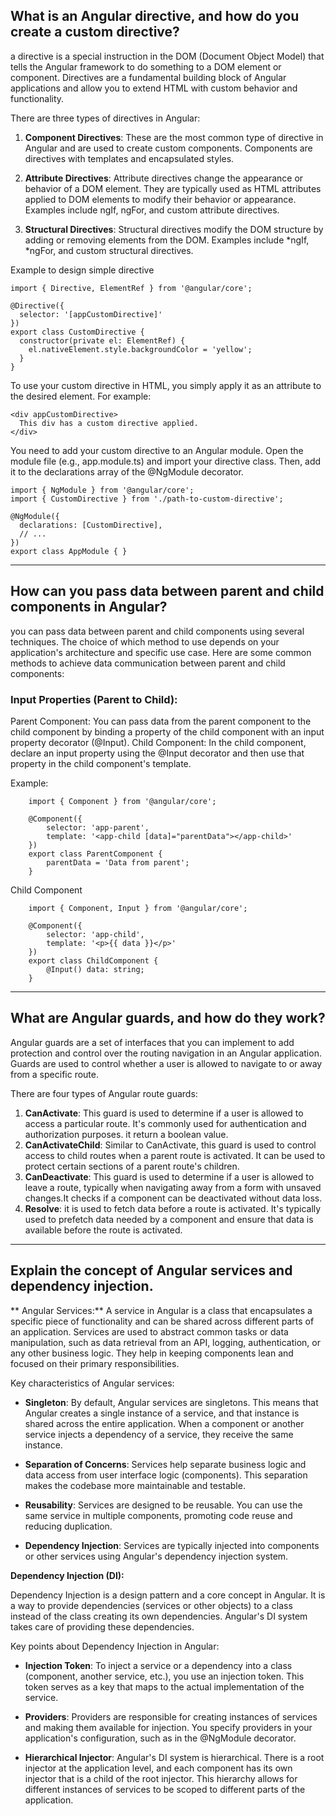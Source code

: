 ## What is an Angular directive, and how do you create a custom directive?

a directive is a special instruction in the DOM (Document Object Model) that tells the Angular framework to do something to a DOM element or component. Directives are a fundamental building block of Angular applications and allow you to extend HTML with custom behavior and functionality.

There are three types of directives in Angular:

1. **Component Directives**: These are the most common type of directive in Angular and are used to create custom components. Components are directives with templates and encapsulated styles.

2. **Attribute Directives**: Attribute directives change the appearance or behavior of a DOM element. They are typically used as HTML attributes applied to DOM elements to modify their behavior or appearance. Examples include ngIf, ngFor, and custom attribute directives.

3. **Structural Directives**: Structural directives modify the DOM structure by adding or removing elements from the DOM. Examples include *ngIf, *ngFor, and custom structural directives.


Example to design simple directive

```
import { Directive, ElementRef } from '@angular/core';

@Directive({
  selector: '[appCustomDirective]'
})
export class CustomDirective {
  constructor(private el: ElementRef) {
    el.nativeElement.style.backgroundColor = 'yellow';
  }
}
```

To use your custom directive in HTML, you simply apply it as an attribute to the desired element. For example:

```
<div appCustomDirective>
  This div has a custom directive applied.
</div>

```

You need to add your custom directive to an Angular module. Open the module file (e.g., app.module.ts) and import your directive class. Then, add it to the declarations array of the @NgModule decorator.


```
import { NgModule } from '@angular/core';
import { CustomDirective } from './path-to-custom-directive';

@NgModule({
  declarations: [CustomDirective],
  // ...
})
export class AppModule { }

```


---

## How can you pass data between parent and child components in Angular?

you can pass data between parent and child components using several techniques. The choice of which method to use depends on your application's architecture and specific use case. Here are some common methods to achieve data communication between parent and child components:

### Input Properties (Parent to Child):

Parent Component: You can pass data from the parent component to the child component by binding a property of the child component with an input property decorator (@Input).
Child Component: In the child component, declare an input property using the @Input decorator and then use that property in the child component's template.

Example:
```
    import { Component } from '@angular/core';

    @Component({
        selector: 'app-parent',
        template: '<app-child [data]="parentData"></app-child>'
    })
    export class ParentComponent {
        parentData = 'Data from parent';
    }

```

Child Component

```
    import { Component, Input } from '@angular/core';

    @Component({
        selector: 'app-child',
        template: '<p>{{ data }}</p>'
    })
    export class ChildComponent {
        @Input() data: string;
    }

```

---------

## What are Angular guards, and how do they work?

Angular guards are a set of interfaces that you can implement to add protection and control over the routing navigation in an Angular application. Guards are used to control whether a user is allowed to navigate to or away from a specific route.

There are four types of Angular route guards:

1. **CanActivate**: This guard is used to determine if a user is allowed to access a particular route. It's commonly used for authentication and authorization purposes. it return a boolean value.
2. **CanActivateChild**: Similar to CanActivate, this guard is used to control access to child routes when a parent route is activated. It can be used to protect certain sections of a parent route's children.
3. **CanDeactivate**: This guard is used to determine if a user is allowed to leave a route, typically when navigating away from a form with unsaved changes.It checks if a component can be deactivated without data loss.
4. **Resolve**: it is used to fetch data before a route is activated. It's typically used to prefetch data needed by a component and ensure that data is available before the route is activated.


--------------------


## Explain the concept of Angular services and dependency injection.

** Angular Services:** 
A service in Angular is a class that encapsulates a specific piece of functionality and can be shared across different parts of an application. Services are used to abstract common tasks or data manipulation, such as data retrieval from an API, logging, authentication, or any other business logic. They help in keeping components lean and focused on their primary responsibilities.

Key characteristics of Angular services:

- **Singleton**: By default, Angular services are singletons. This means that Angular creates a single instance of a service, and that instance is shared across the entire application. When a component or another service injects a dependency of a service, they receive the same instance.

- **Separation of Concerns**: Services help separate business logic and data access from user interface logic (components). This separation makes the codebase more maintainable and testable.

- **Reusability**: Services are designed to be reusable. You can use the same service in multiple components, promoting code reuse and reducing duplication.

- **Dependency Injection**: Services are typically injected into components or other services using Angular's dependency injection system.

**Dependency Injection (DI):**

Dependency Injection is a design pattern and a core concept in Angular. It is a way to provide dependencies (services or other objects) to a class instead of the class creating its own dependencies. Angular's DI system takes care of providing these dependencies.

Key points about Dependency Injection in Angular:

- **Injection Token**: To inject a service or a dependency into a class (component, another service, etc.), you use an injection token. This token serves as a key that maps to the actual implementation of the service.

- **Providers**: Providers are responsible for creating instances of services and making them available for injection. You specify providers in your application's configuration, such as in the @NgModule decorator.

- **Hierarchical Injector**: Angular's DI system is hierarchical. There is a root injector at the application level, and each component has its own injector that is a child of the root injector. This hierarchy allows for different instances of services to be scoped to different parts of the application.